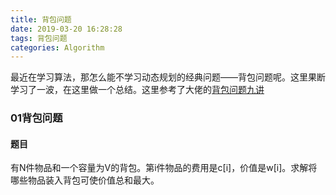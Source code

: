 ```yaml
---
title: 背包问题
date: 2019-03-20 16:28:28
tags: 背包问题
categories: Algorithm
---
```


​	最近在学习算法，那怎么能不学习动态规划的经典问题——背包问题呢。这里果断学习了一波，在这里做一个总结。这里参考了大佬的[背包问题九讲](https://www.kancloud.cn/kancloud/pack/70125)

<!--more-->

### 01背包问题

#### 题目

有N件物品和一个容量为V的背包。第i件物品的费用是c[i]，价值是w[i]。求解将哪些物品装入背包可使价值总和最大。

